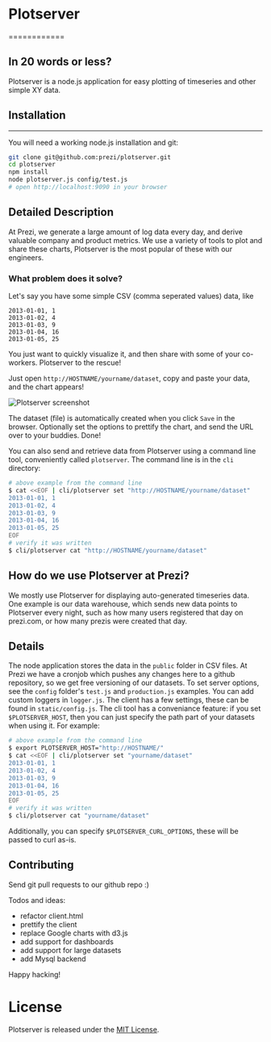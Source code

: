# Plotserver
============

## In 20 words or less?

Plotserver is a node.js application for easy plotting of timeseries and other simple XY data.

## Installation
---

You will need a working node.js installation and git:

```bash
git clone git@github.com:prezi/plotserver.git
cd plotserver
npm install
node plotserver.js config/test.js
# open http://localhost:9090 in your browser
```

## Detailed Description

At Prezi, we generate a large amount of log data every day, and derive valuable company and product metrics.
We use a variety of tools to plot and share these charts, Plotserver is the most popular of these with our engineers.

### What problem does it solve?

Let's say you have some simple CSV (comma seperated values) data, like

    2013-01-01, 1
    2013-01-02, 4
    2013-01-03, 9
    2013-01-04, 16
    2013-01-05, 25

You just want to quickly visualize it, and then share with some of your co-workers. Plotserver to the rescue!

Just open `http://HOSTNAME/yourname/dataset`, copy and paste your data, and the chart appears!

![Plotserver screenshot](https://raw.github.com/prezi/plotserver/raw/master/img/screenshot.png)

The dataset (file) is automatically created when you click `Save` in the browser.
Optionally set the options to prettify the chart, and send the URL over to your buddies.
Done!

You can also send and retrieve data from Plotserver using a command line tool, conveniently called `plotserver`.
The command line is in the `cli` directory:

```bash
# above example from the command line
$ cat <<EOF | cli/plotserver set "http://HOSTNAME/yourname/dataset"
2013-01-01, 1
2013-01-02, 4
2013-01-03, 9
2013-01-04, 16
2013-01-05, 25
EOF
# verify it was written
$ cli/plotserver cat "http://HOSTNAME/yourname/dataset"
```

## How do we use Plotserver at Prezi?

We mostly use Plotserver for displaying auto-generated timeseries data.
One example is our data warehouse, which sends new data points to Plotserver every night, such as how many users registered that day on prezi.com, or how many prezis were created that day.

## Details

The node application stores the data in the `public` folder in CSV files. At Prezi we have a cronjob which pushes any changes here to a github repository, so we get free versioning of our datasets.
To set server options, see the `config` folder's `test.js` and `production.js` examples. You can add custom loggers in `logger.js`.
The client has a few settings, these can be found in `static/config.js`.
The cli tool has a conveniance feature: if you set `$PLOTSERVER_HOST`, then you can just specify the path part of your datasets when using it. For example:

```bash
# above example from the command line
$ export PLOTSERVER_HOST="http://HOSTNAME/"
$ cat <<EOF | cli/plotserver set "yourname/dataset"
2013-01-01, 1
2013-01-02, 4
2013-01-03, 9
2013-01-04, 16
2013-01-05, 25
EOF
# verify it was written
$ cli/plotserver cat "yourname/dataset"
```

Additionally, you can specify `$PLOTSERVER_CURL_OPTIONS`, these will be passed to curl as-is.

## Contributing

Send git pull requests to our github repo :)

Todos and ideas:
- refactor client.html
- prettify the client
- replace Google charts with d3.js
- add support for dashboards
- add support for large datasets
- add Mysql backend

Happy hacking!

# License

Plotserver is released under the [MIT License](http://opensource.org/licenses/MIT).
